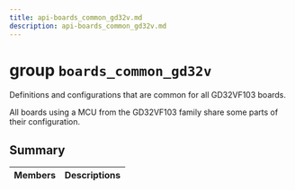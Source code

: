 ```yaml
---
title: api-boards_common_gd32v.md
description: api-boards_common_gd32v.md
---
```

# group `boards_common_gd32v` 

Definitions and configurations that are common for all GD32VF103 boards.

All boards using a MCU from the GD32VF103 family share some parts of their configuration.

## Summary

 Members                        | Descriptions                                
--------------------------------|---------------------------------------------

